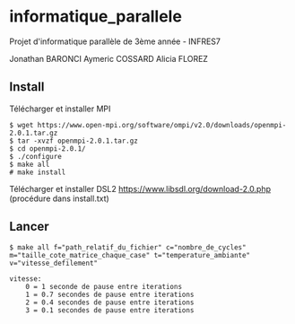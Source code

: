 # informatique_parallele
Projet d'informatique parallèle de 3ème année - INFRES7

Jonathan BARONCI
Aymeric COSSARD
Alicia FLOREZ

## Install

Télécharger et installer MPI

```
$ wget https://www.open-mpi.org/software/ompi/v2.0/downloads/openmpi-2.0.1.tar.gz
$ tar -xvzf openmpi-2.0.1.tar.gz 
$ cd openmpi-2.0.1/
$ ./configure 
$ make all
# make install
```

Télécharger et installer DSL2 https://www.libsdl.org/download-2.0.php (procédure dans install.txt)

## Lancer

```
$ make all f="path_relatif_du_fichier" c="nombre_de_cycles" m="taille_cote_matrice_chaque_case" t="temperature_ambiante" v="vitesse_defilement"

vitesse:
	0 = 1 seconde de pause entre iterations
	1 = 0.7 secondes de pause entre iterations
	2 = 0.4 secondes de pause entre iterations
	3 = 0.1 secondes de pause entre iterations

```
